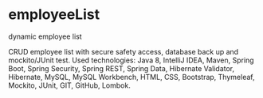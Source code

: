 # employeeList
dynamic employee list

CRUD employee list with secure safety access, database back up and mockito/JUnit test. 
Used technologies: Java 8, IntelliJ IDEA, Maven, Spring Boot, Spring Security, Spring REST, Spring Data, Hibernate Validator, Hibernate, MySQL, MySQL Workbench, HTML, CSS, Bootstrap, Thymeleaf, Mockito, JUnit, GIT, GitHub, Lombok.
